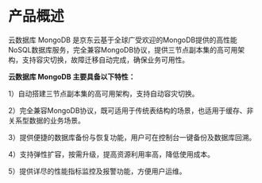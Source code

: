 # **产品概述**

云数据库 MongoDB 是京东云基于全球广受欢迎的MongoDB提供的高性能NoSQL数据库服务，完全兼容MongoDB协议，提供三节点副本集的高可用架构，支持容灾切换，故障迁移自动完成，确保业务可用性。

**云数据库 MongoDB 主要具备以下特性：**

1）自动搭建三节点副本集的高可用架构，支持自动容灾切换。

2）完全兼容MongoDB协议，既可适用于传统表结构的场景，也适用于缓存、非关系型数据的业务场景。

3）提供便捷的数据库备份与恢复功能，用户可在控制台一键备份及数据库回溯。

4）支持弹性扩容，按需升级，提高资源利用率高，降低使用成本。

5）提供详尽的性能指标监控及报警功能，方便用户运维。